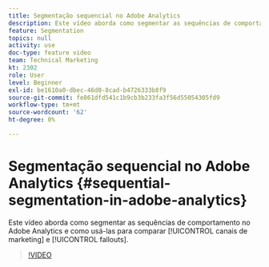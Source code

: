 ```yaml
---
title: Segmentação sequencial no Adobe Analytics
description: Este vídeo aborda como segmentar as sequências de comportamento no Adobe Analytics e como usá-las para comparar canais de marketing e fallouts.
feature: Segmentation
topics: null
activity: use
doc-type: feature video
team: Technical Marketing
kt: 2302
role: User
level: Beginner
exl-id: be1610a0-dbec-46d0-8cad-b4726333b8f9
source-git-commit: fe861dfd541c1b9cb3b233fa3f56d55054305fd9
workflow-type: tm+mt
source-wordcount: '62'
ht-degree: 0%

---
```


# Segmentação sequencial no Adobe Analytics {#sequential-segmentation-in-adobe-analytics}

Este vídeo aborda como segmentar as sequências de comportamento no Adobe Analytics e como usá-las para comparar [!UICONTROL canais de marketing] e [!UICONTROL fallouts].

>[!VIDEO](https://video.tv.adobe.com/v/25405/?quality=12)
